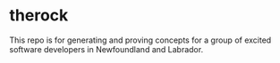 # therock

This repo is for generating and proving concepts for a group of excited software developers in Newfoundland and Labrador.

